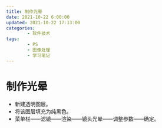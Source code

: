 ```yaml
---
title: 制作光晕
date: 2021-10-22 6:00:00
updated: 2021-10-22 17:13:00
categories:
        - 软件技术
tags:
        - PS
        - 图像处理
        - 学习笔记
---
```


# 制作光晕

- 新建透明图层。
- 将该图层填充为纯黑色。
- 菜单栏——滤镜——渲染——镜头光晕——调整参数——确定。
